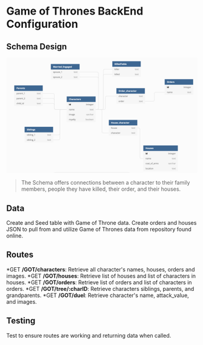 # Game of Thrones BackEnd Configuration

## Schema Design
![schema](./Data/screenShot.png)
>The Schema offers connections between a character to their family members, people they have killed, their order, and their houses.

## Data
Create and Seed table with Game of Throne data. Create orders and houses JSON to pull from and utilize Game of Thrones data from repository found online. 

## Routes
*GET **/GOT/characters**: Retrieve all character's names, houses, orders and images.
*GET **/GOT/houses**: Retrieve list of houses and list of characters in houses.
*GET **/GOT/orders**: Retrieve list of orders and list of characters in orders.
*GET **/GOT/tree/:charID**: Retrieve characters siblings, parents, and grandparents.
*GET **/GOT/duel**: Retrieve character's name, attack_value, and images.

## Testing
Test to ensure routes are working and returning data when called. 